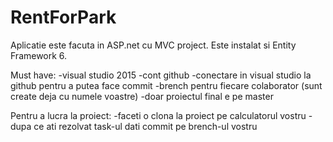 # RentForPark
Aplicatie este facuta in ASP.net cu MVC project.
Este instalat si Entity Framework 6.

Must have:
-visual studio 2015
-cont github
-conectare in visual studio la github pentru a putea face commit
-brench pentru fiecare colaborator (sunt create deja cu numele voastre)
-doar proiectul final e pe master

Pentru a lucra la proiect:
-faceti o clona la proiect pe calculatorul vostru
-dupa ce ati rezolvat task-ul dati commit pe brench-ul vostru
